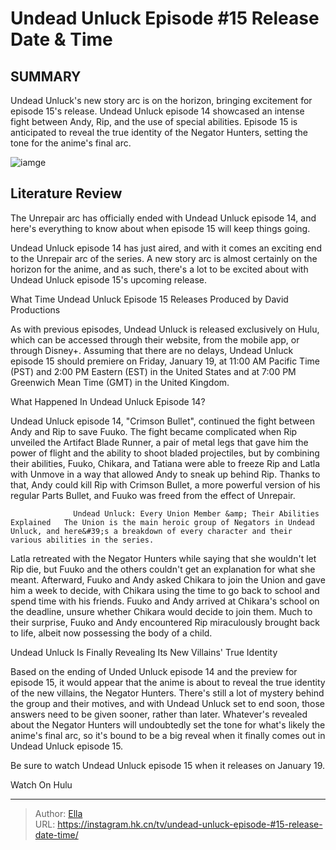 # Undead Unluck Episode #15 Release Date &amp; Time


## SUMMARY 



  Undead Unluck&#39;s new story arc is on the horizon, bringing excitement for episode 15&#39;s release.   Undead Unluck episode 14 showcased an intense fight between Andy, Rip, and the use of special abilities.   Episode 15 is anticipated to reveal the true identity of the Negator Hunters, setting the tone for the anime&#39;s final arc.  

![iamge](https://static1.srcdn.com/wordpress/wp-content/uploads/2024/01/gdngxlnwcaaysjq.jpg)

## Literature Review
The Unrepair arc has officially ended with Undead Unluck episode 14, and here&#39;s everything to know about when episode 15 will keep things going.




Undead Unluck episode 14 has just aired, and with it comes an exciting end to the Unrepair arc of the series. A new story arc is almost certainly on the horizon for the anime, and as such, there&#39;s a lot to be excited about with Undead Unluck episode 15&#39;s upcoming release.





 What Time Undead Unluck Episode 15 Releases 
Produced by David Productions
          

As with previous episodes, Undead Unluck is released exclusively on Hulu, which can be accessed through their website, from the mobile app, or through Disney&#43;. Assuming that there are no delays, Undead Unluck episode 15 should premiere on Friday, January 19, at 11:00 AM Pacific Time (PST) and 2:00 PM Eastern (EST) in the United States and at 7:00 PM Greenwich Mean Time (GMT) in the United Kingdom.



 What Happened In Undead Unluck Episode 14? 
          

Undead Unluck episode 14, &#34;Crimson Bullet&#34;, continued the fight between Andy and Rip to save Fuuko. The fight became complicated when Rip unveiled the Artifact Blade Runner, a pair of metal legs that gave him the power of flight and the ability to shoot bladed projectiles, but by combining their abilities, Fuuko, Chikara, and Tatiana were able to freeze Rip and Latla with Unmove in a way that allowed Andy to sneak up behind Rip. Thanks to that, Andy could kill Rip with Crimson Bullet, a more powerful version of his regular Parts Bullet, and Fuuko was freed from the effect of Unrepair.




                  Undead Unluck: Every Union Member &amp; Their Abilities Explained   The Union is the main heroic group of Negators in Undead Unluck, and here&#39;s a breakdown of every character and their various abilities in the series.    

Latla retreated with the Negator Hunters while saying that she wouldn&#39;t let Rip die, but Fuuko and the others couldn&#39;t get an explanation for what she meant. Afterward, Fuuko and Andy asked Chikara to join the Union and gave him a week to decide, with Chikara using the time to go back to school and spend time with his friends. Fuuko and Andy arrived at Chikara&#39;s school on the deadline, unsure whether Chikara would decide to join them. Much to their surprise, Fuuko and Andy encountered Rip miraculously brought back to life, albeit now possessing the body of a child.



 Undead Unluck Is Finally Revealing Its New Villains&#39; True Identity 
          




Based on the ending of Unded Unluck episode 14 and the preview for episode 15, it would appear that the anime is about to reveal the true identity of the new villains, the Negator Hunters. There&#39;s still a lot of mystery behind the group and their motives, and with Undead Unluck set to end soon, those answers need to be given sooner, rather than later. Whatever&#39;s revealed about the Negator Hunters will undoubtedly set the tone for what&#39;s likely the anime&#39;s final arc, so it&#39;s bound to be a big reveal when it finally comes out in Undead Unluck episode 15.

Be sure to watch Undead Unluck episode 15 when it releases on January 19.

Watch On Hulu



---

> Author: [Ella](https://instagram.hk.cn/)  
> URL: https://instagram.hk.cn/tv/undead-unluck-episode-#15-release-date-time/  

